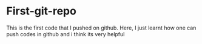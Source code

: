 # First-git-repo
This is the first code that I pushed on github.
Here, I just learnt how one can push codes in github and i think its very helpful

